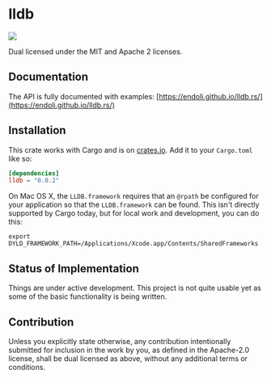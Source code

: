 # lldb

[![](http://meritbadge.herokuapp.com/lldb)](https://crates.io/crates/lldb)

Dual licensed under the MIT and Apache 2 licenses.

## Documentation

The API is fully documented with examples:
[https://endoli.github.io/lldb.rs/](https://endoli.github.io/lldb.rs/)

## Installation

This crate works with Cargo and is on
[crates.io](https://crates.io/crates/lldb).
Add it to your `Cargo.toml` like so:

```toml
[dependencies]
lldb = "0.0.2"
```

On Mac OS X, the `LLDB.framework` requires that an `@rpath`
be configured for your application so that the `LLDB.framework`
can be found. This isn't directly supported by Cargo today, but
for local work and development, you can do this:

```shell
export DYLD_FRAMEWORK_PATH=/Applications/Xcode.app/Contents/SharedFrameworks
```

## Status of Implementation

Things are under active development. This project is not quite
usable yet as some of the basic functionality is being written.

## Contribution

Unless you explicitly state otherwise, any contribution
intentionally submitted for inclusion in the work by you,
as defined in the Apache-2.0 license, shall be dual licensed
as above, without any additional terms or conditions.
